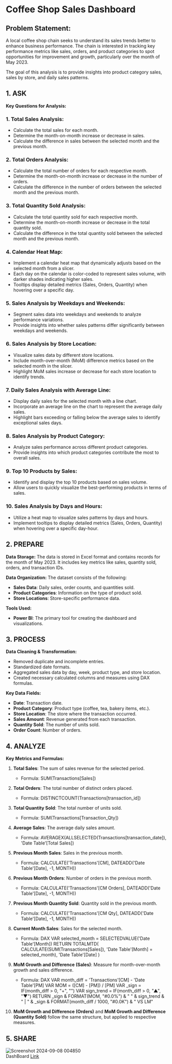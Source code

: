 # Coffee Shop Sales Dashboard
## Problem Statement:
A local coffee shop chain seeks to understand its sales trends better to enhance business performance. The chain is interested in tracking key performance metrics like sales, orders, and product categories to spot opportunities for improvement and growth, particularly over the month of May 2023.

The goal of this analysis is to provide insights into product category sales, sales by store, and daily sales patterns.

## 1. ASK

**Key Questions for Analysis:**

### 1. Total Sales Analysis:
- Calculate the total sales for each month.
- Determine the month-on-month increase or decrease in sales.
- Calculate the difference in sales between the selected month and the previous month.

### 2. Total Orders Analysis:
- Calculate the total number of orders for each respective month.
- Determine the month-on-month increase or decrease in the number of orders.
- Calculate the difference in the number of orders between the selected month and the previous month.

### 3. Total Quantity Sold Analysis:
- Calculate the total quantity sold for each respective month.
- Determine the month-on-month increase or decrease in the total quantity sold.
- Calculate the difference in the total quantity sold between the selected month and the previous month.

### 4. Calendar Heat Map:
- Implement a calendar heat map that dynamically adjusts based on the selected month from a slicer.
- Each day on the calendar is color-coded to represent sales volume, with darker shades indicating higher sales.
- Tooltips display detailed metrics (Sales, Orders, Quantity) when hovering over a specific day.

### 5. Sales Analysis by Weekdays and Weekends:
- Segment sales data into weekdays and weekends to analyze performance variations.
- Provide insights into whether sales patterns differ significantly between weekdays and weekends.

### 6. Sales Analysis by Store Location:
- Visualize sales data by different store locations.
- Include month-over-month (MoM) difference metrics based on the selected month in the slicer.
- Highlight MoM sales increase or decrease for each store location to identify trends.

### 7. Daily Sales Analysis with Average Line:
- Display daily sales for the selected month with a line chart.
- Incorporate an average line on the chart to represent the average daily sales.
- Highlight bars exceeding or falling below the average sales to identify exceptional sales days.

### 8. Sales Analysis by Product Category:
- Analyze sales performance across different product categories.
- Provide insights into which product categories contribute the most to overall sales.

### 9. Top 10 Products by Sales:
- Identify and display the top 10 products based on sales volume.
- Allow users to quickly visualize the best-performing products in terms of sales.

### 10. Sales Analysis by Days and Hours:
- Utilize a heat map to visualize sales patterns by days and hours.
- Implement tooltips to display detailed metrics (Sales, Orders, Quantity) when hovering over a specific day-hour.

## 2. PREPARE

**Data Storage:**
The data is stored in Excel format and contains records for the month of May 2023. It includes key metrics like sales, quantity sold, orders, and transaction IDs.

**Data Organization:**
The dataset consists of the following:
- **Sales Data**: Daily sales, order counts, and quantities sold.
- **Product Categories**: Information on the type of product sold.
- **Store Locations**: Store-specific performance data.

**Tools Used:**
- **Power BI**: The primary tool for creating the dashboard and visualizations.

## 3. PROCESS

**Data Cleaning & Transformation:**
- Removed duplicate and incomplete entries.
- Standardized date formats.
- Aggregated sales data by day, week, product type, and store location.
- Created necessary calculated columns and measures using DAX formulas.

**Key Data Fields:**
- **Date**: Transaction date.
- **Product Category**: Product type (coffee, tea, bakery items, etc.).
- **Store Location**: The store where the transaction occurred.
- **Sales Amount**: Revenue generated from each transaction.
- **Quantity Sold**: The number of units sold.
- **Order Count**: Number of orders.

## 4. ANALYZE

**Key Metrics and Formulas:**

1. **Total Sales**: The sum of sales revenue for the selected period.
   - Formula: SUM(Transactions[Sales])

2. **Total Orders**: The total number of distinct orders placed.
   - Formula: DISTINCTCOUNT(Transactions[transaction_id])

3. **Total Quantity Sold**: The total number of units sold.
   - Formula: SUM(Transactions[Transaction_Qty])

4. **Average Sales**: The average daily sales amount.
   - Formula: AVERAGEX(ALLSELECTED(Transactions[transaction_date]), 'Date Table'[Total Sales])

5. **Previous Month Sales**: Sales in the previous month.
   - Formula: CALCULATE('Transactions'[CM], DATEADD('Date Table'[Date], -1, MONTH))

6. **Previous Month Orders**: Number of orders in the previous month.
   - Formula: CALCULATE('Transactions'[CM Orders], DATEADD('Date Table'[Date], -1, MONTH))

7. **Previous Month Quantity Sold**: Quantity sold in the previous month.
   - Formula: CALCULATE('Transactions'[CM Qty], DATEADD('Date Table'[Date], -1, MONTH))

8. **Current Month Sales**: Sales for the selected month.
   - Formula:
     DAX
     VAR selected_month = SELECTEDVALUE('Date Table'[Month])
     RETURN TOTALMTD(
       CALCULATE(SUM(Transactions[Sales]), 'Date Table'[Month] = selected_month),
       'Date Table'[Date]
     )
     

9. **MoM Growth and Difference (Sales)**: Measure for month-over-month growth and sales difference.
   - Formula:
     DAX
     VAR month_diff = 'Transactions'[CM] - 'Date Table'[PM]
     VAR MOM = ([CM] - [PM]) / [PM]
     VAR _sign = IF(month_diff > 0, "+", "")
     VAR sign_trend = IF(month_diff > 0, "▲", "▼")
     RETURN _sign & FORMAT(MOM, "#0.0%") & " " & sign_trend & " | " & _sign & FORMAT(month_diff / 1000, "#0.0K") & " VS LM"
     

10. **MoM Growth and Difference (Orders)** and **MoM Growth and Difference (Quantity Sold)** follow the same structure, but applied to respective measures.

## 5. SHARE
![Screenshot 2024-09-08 004850](https://github.com/user-attachments/assets/b9ed93e6-98c4-4e43-8490-c54bac125581)
<br>
DashBoard [Link](https://app.powerbi.com/links/usUAZjSUc1?ctid=3cc54fba-ae76-46dc-9e2d-7250294bedc4&pbi_source=linkShare)


